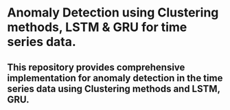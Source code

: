 # Anomaly Detection using Clustering methods, LSTM & GRU for time series data.
This repository provides comprehensive implementation for anomaly detection in the time series data using Clustering methods and LSTM, GRU.
---
